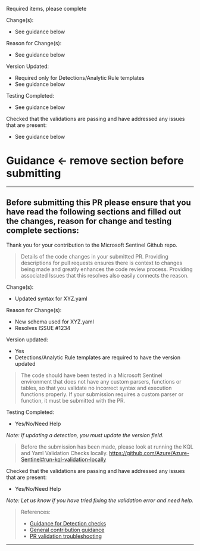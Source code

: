    Required items, please complete

   Change(s):
   - See guidance below

   Reason for Change(s):
   - See guidance below

   Version Updated:
   - Required only for Detections/Analytic Rule templates
   - See guidance below

   Testing Completed:
   - See guidance below

   Checked that the validations are passing and have addressed any issues that are present:
   - See guidance below


# Guidance <- remove section before submitting
-----------------------------------------------------------------------------------------------------------
## Before submitting this PR please ensure that you have read the following sections and filled out the changes, reason for change and testing complete sections:

Thank you for your contribution to the Microsoft Sentinel Github repo.

> Details of the code changes in your submitted PR.  Providing descriptions for pull requests ensures there is context to changes being made and greatly enhances the code review process.  Providing associated Issues that this resolves also easily connects the reason.

   Change(s):
   - Updated syntax for XYZ.yaml

   Reason for Change(s):
   - New schema used for XYZ.yaml
   - Resolves ISSUE #1234

   Version updated:
   - Yes
   - Detections/Analytic Rule templates are required to have the version updated

> The code should have been tested in a Microsoft Sentinel environment that does not have any custom parsers, functions or tables, so that you validate no incorrect syntax and execution functions properly.  If your submission requires a custom parser or function, it must be submitted with the PR.

   Testing Completed:
   - Yes/No/Need Help

_Note: If updating a detection, you must update the version field._

> Before the submission has been made, please look at running the KQL and Yaml Validation Checks locally.
> https://github.com/Azure/Azure-Sentinel#run-kql-validation-locally

   Checked that the validations are passing and have addressed any issues that are present:
   - Yes/No/Need Help

   _Note: Let us know if you have tried fixing the validation error and need help._

> References:
> - [Guidance for Detection checks](https://github.com/Azure/Azure-Sentinel#pull-request-detection-template-structure-validation-check)
> - [General contribution guidance](https://github.com/Azure/Azure-Sentinel/wiki#what-can-you-contribute-and-how-can-you-create-contributions)
> - [PR validation troubleshooting](https://github.com/Azure/Azure-Sentinel#pull-request)


-----------------------------------------------------------------------------------------------------------
